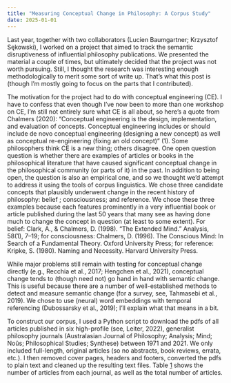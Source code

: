 ```yaml
---
title: "Measuring Conceptual Change in Philosophy: A Corpus Study"
date: 2025-01-01
---
```

Last year, together with two collaborators (Lucien Baumgartner; Krzysztof S&#281;kowski), I worked on a project that aimed to track the semantic disruptiveness of influential philosophy publications. We presented the material a couple of times, but ultimately decided that the project was not worth pursuing. Still, I thought the research was interesting enough methodologically to merit some sort of write up. That&#8217;s what this post is (though I&#8217;m mostly going to focus on the parts that I contributed).

The motivation for the project had to do with <span  class="ec-lmri-10x-x-109">conceptual engineering </span>(CE). I have to confess that even though I&#8217;ve now been to more than one workshop on CE, I&#8217;m still not entirely sure what CE is all about, so here&#8217;s a quote from <a   id="x1-2"></a>Chalmers (2020): &#8220;Conceptual engineering is the design, implementation, and evaluation of concepts. Conceptual engineering includes or should include de novo conceptual engineering (designing a new concept) as well as conceptual re-engineering (fixing an old concept)&#8221; (1). Some philosophers think CE is a new thing; others disagree. One open question question is whether there are examples of articles or books in the philosophical literature that have caused significant conceptual change in the philosophical community (or parts of it) in the past. In addition to being open, the question is also an empirical one, and so we thought we&#8217;d attempt to address it using the tools of corpus linguistics. We chose three candidate concepts that plausibly underwent change in the recent history of philosophy: <span  class="ec-lmri-10x-x-109">belief </span>; <span  class="ec-lmri-10x-x-109">consciousness</span>; and <span  class="ec-lmri-10x-x-109">reference</span>. We chose these three examples because each features prominently in a very influential book or article published during the last 50 years that many see as having done much to change the concept in question (at least to some extent). For belief: Clark, A., &amp; Chalmers, D. (1998). &#8220;The Extended Mind.&#8221; <span  class="ec-lmri-10x-x-109">Analysis</span>, 58(1), 7&#8211;19; for consciousness: Chalmers, D. (1996). <span  class="ec-lmri-10x-x-109">The Conscious Mind: In Search of a Fundamental Theory</span>. Oxford University Press; for reference: Kripke, S. (1980). <span  class="ec-lmri-10x-x-109">Naming and Necessity</span>. Harvard University Press.

While major problems still remain with testing for conceptual change directly (e.g., <a   id="x1-3"></a>Recchia et al., 2017; <a   id="x1-4"></a>Hengchen et al., 2021), conceptual change tends to (though need not) go hand in hand with semantic change. This is useful because there are a number of well-established methods to detect and measure semantic change (for a survey, see, <a   id="x1-5"></a>Tahmasebi et al., 2019). We chose to use (neural) word embeddings with temporal referencing (<a   id="x1-6"></a>Dubossarsky et al., 2019); I&#8217;ll explain what that means in a bit.

To construct our corpus, I used a Python script to download the pdfs of all articles published in six high-profile (see, <a   id="x1-7"></a>Leiter, 2022), generalist philosophy journals (<span  class="ec-lmri-10x-x-109">Australasian Journal of</span> <span  class="ec-lmri-10x-x-109">Philosophy</span>; <span  class="ec-lmri-10x-x-109">Analysis</span>; <span  class="ec-lmri-10x-x-109">Mind</span>; <span  class="ec-lmri-10x-x-109">Noûs</span>; <span  class="ec-lmri-10x-x-109">Philosophical Studies</span>; <span  class="ec-lmri-10x-x-109">Synthese</span>) between 1971 and 2021. We only included full-length, original articles (so no abstracts, book reviews, errata, etc.). I then removed cover pages, headers and footers, converted the pdfs to plain text and cleaned up the resulting text files. Table <a  href="#x1-8r1">1</a> shows the number of articles from each journal, as well as the total number of articles.
